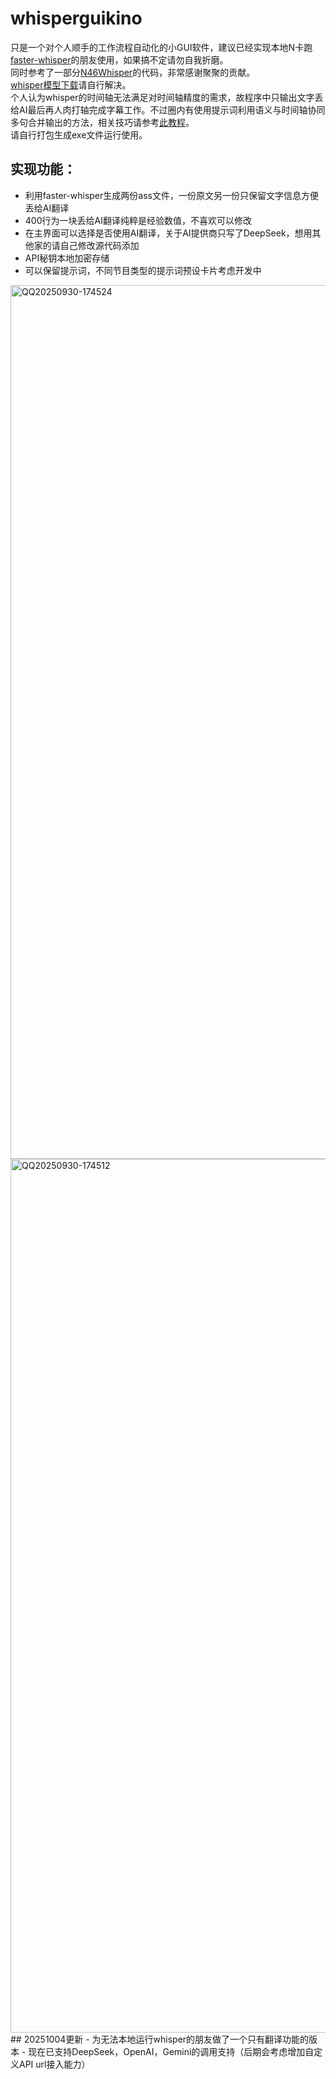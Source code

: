 # whisperguikino
只是一个对个人顺手的工作流程自动化的小GUI软件，建议已经实现本地N卡跑[faster-whisper](https://github.com/SYSTRAN/faster-whisper)的朋友使用，如果搞不定请勿自我折磨。  
同时参考了一部分[N46Whisper](https://github.com/Ayanaminn/N46Whisper/)的代码，非常感谢聚聚的贡献。  
[whisper模型下载](https://github.com/openai/whisper/blob/main/whisper/__init__.py)请自行解决。  
个人认为whisper的时间轴无法满足对时间轴精度的需求，故程序中只输出文字丢给AI最后再人肉打轴完成字幕工作。不过圈内有使用提示词利用语义与时间轴协同多句合并输出的方法，相关技巧请参考[此教程](https://www.bilibili.com/video/BV1tFhCzcEUA)。  
请自行打包生成exe文件运行使用。
## 实现功能：
- 利用faster-whisper生成两份ass文件，一份原文另一份只保留文字信息方便丢给AI翻译
- 400行为一块丢给AI翻译纯粹是经验数值，不喜欢可以修改
- 在主界面可以选择是否使用AI翻译，关于AI提供商只写了DeepSeek，想用其他家的请自己修改源代码添加
- API秘钥本地加密存储
- 可以保留提示词，不同节目类型的提示词预设卡片考虑开发中  
<img width="2360" height="1398" alt="QQ20250930-174524" src="https://github.com/user-attachments/assets/baa7fdf2-bd81-4cee-86cf-343a228dacf7" />

<img width="2360" height="1398" alt="QQ20250930-174512" src="https://github.com/user-attachments/assets/e720ad0d-c70f-4336-8591-dc58c26b305e" />
## 20251004更新
- 为无法本地运行whisper的朋友做了一个只有翻译功能的版本
- 现在已支持DeepSeek，OpenAI，Gemini的调用支持（后期会考虑增加自定义API url接入能力）
